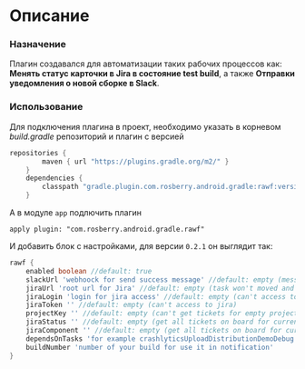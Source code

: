 # Описание

### Назначение
Плагин создавался для автоматизации таких рабочих процессов как: **Менять статус карточки в Jira в состояние test build**, а также **Отправки уведомления о новой сборке в Slack**.

### Использование
Для подключения плагина в проект, необходимо указать в корневом *build.gradle* репозиторий и плагин с версией

```groovy
repositories {
        maven { url "https://plugins.gradle.org/m2/" }
    }
    dependencies {
        classpath "gradle.plugin.com.rosberry.android.gradle:rawf:version"
    }
``` 

А в модуле `app` подлючить плагин 

`apply plugin: "com.rosberry.android.gradle.rawf"`

И добавить блок с настройками, для версии `0.2.1` он выглядит так:

```groovy
rawf {
    enabled boolean //default: true
    slackUrl 'webhoock for send success message' //default: empty (message won't send if empty)
    jiraUrl 'root url for Jira' //default: empty (task won't moved and message attachment will empty)
    jiraLogin 'login for jira access' //default: empty (can't access to jira)
    jiraToken '' //default: empty (can't access to jira)
    projectKey '' //default: empty (can't get tickets for empty project)
    jiraStatus '' //default: empty (get all tickets on board for current project in current component)
    jiraComponent '' //default: empty (get all tickets on board for current project in current status)
    dependsOnTasks 'for example crashlyticsUploadDistributionDemoDebug' //can be an array, default: build
    buildNumber 'number of your build for use it in notification'
}
```